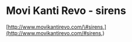 <!--
id: 32293217372
link: http://tumblr.atmos.org/post/32293217372/movi-kanti-revo-sirens
slug: movi-kanti-revo-sirens
date: Tue Sep 25 2012 16:51:23 GMT-0700 (PDT)
publish: 2012-09-025
tags: 
title: Movi Kanti Revo - sirens
-->


Movi Kanti Revo - sirens
========================

[http://www.movikantirevo.com/\#sirens,](http://www.movikantirevo.com/#sirens,)

